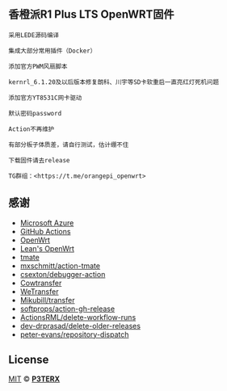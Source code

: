 ## 香橙派R1 Plus LTS OpenWRT固件
    采用LEDE源码编译
    
    集成大部分常用插件（Docker）
    
    添加官方PWM风扇脚本
    
    kernrl_6.1.20及以后版本修复朗科、川宇等SD卡软重启一直亮红灯死机问题
    
    添加官方YT8531C网卡驱动
    
    默认密码password
    
    Action不再维护
    
    有部分板子体质差，请自行测试，估计绷不住
    
    下载固件请去release
    
    TG群组：<https://t.me/orangepi_openwrt>
   

## 感谢

- [Microsoft Azure](https://azure.microsoft.com)
- [GitHub Actions](https://github.com/features/actions)
- [OpenWrt](https://github.com/openwrt/openwrt)
- [Lean's OpenWrt](https://github.com/coolsnowwolf/lede)
- [tmate](https://github.com/tmate-io/tmate)
- [mxschmitt/action-tmate](https://github.com/mxschmitt/action-tmate)
- [csexton/debugger-action](https://github.com/csexton/debugger-action)
- [Cowtransfer](https://cowtransfer.com)
- [WeTransfer](https://wetransfer.com/)
- [Mikubill/transfer](https://github.com/Mikubill/transfer)
- [softprops/action-gh-release](https://github.com/softprops/action-gh-release)
- [ActionsRML/delete-workflow-runs](https://github.com/ActionsRML/delete-workflow-runs)
- [dev-drprasad/delete-older-releases](https://github.com/dev-drprasad/delete-older-releases)
- [peter-evans/repository-dispatch](https://github.com/peter-evans/repository-dispatch)

## License

[MIT](https://github.com/P3TERX/Actions-OpenWrt/blob/main/LICENSE) © [**P3TERX**](https://p3terx.com)
